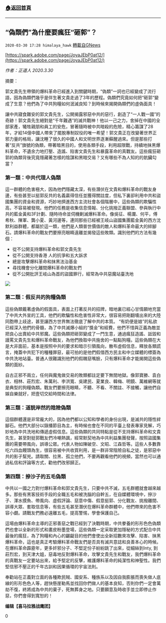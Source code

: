 ###  [:house:返回首頁](https://github.com/ourhimalayas/txt)
---

## &#8220;偽類們”為什麼要瘋狂“砸郭”？
`2020-03-30 17:28 himalaya_hawk` [轉載自GNews](https://gnews.org/zh-hant/157413/)

[https://spark.adobe.com/page/JoyaJEbP0at12/](https://spark.adobe.com/page/JoyaJEbP0at12/)

*作者：正道人 2020.3.30*

摘要：

郭文貴先生帶領的爆料革命已經進入到關鍵時期，“偽類”一詞也已經變成了流行語，因為偽類們幾乎是伴生著文貴走過了3年的歷程。偽類們究竟如何把“砸郭“變成了生意？他們為了中共狗糧如何泯滅良知？到時候來揭開偽類們的虛偽面具！

讓中共寢食難安的郭文貴先生，公開揭露邪惡中共的惡行，創造了“一人戰一國”的奇跡！郭文貴先生絕對是“千年難遇”的滅共戰神！他以一己之力，舍掉在中國的全部家產，犧牲親朋和員工的安危，冒著隨時被中共暗殺的危險，精心籌謀了28年，才給14億中國人帶來了擺脫專制奴役的唯一希望！郭文貴正在改變著世界正邪力量的格局，讓沈睡了很久的中國人和文明世界逐漸蘇醒過來。但是那些打著“反共”旗號的偽類，帶著暗黑目的，使用各類手段，利用超限戰，持續地抹黑爆料革命，不遺余力地打壓、造謠、陷害文貴先生和暴露革命的真戰友。這些瘋狂砸郭的偽類背後究竟隱藏著怎樣的陰謀和黑暗交易？又有哪些不為人知的的骯臟勾當？

### **第一類：中共代理人偽類**

這一群體的危害極大，因為他們隱藏太深，有些潛伏在文貴和爆料革命的戰友身邊，有些甚至以挺郭反共的名義贏得信任並獲得關註度，但私下裏卻利用中共和盜國集團的資金和資源，巧妙地擠進西方主流社會各個階層中，這些偽類的欺騙性高，不容易被發現。他們的任務是收集信息情報、分化挑撥正義聯盟、參與執行中共的藍金黃和3F計劃、隨時待命並伺機剿滅爆料革命。像吳征、楊瀾、何平，傅希秋、陳軍、龔小夏、黃河邊等，連同那些已經被王岐山盜國集團藍金黃的西方沈默利益群體，都屬於這一類，他們是人類普世價值的敵人和爆料革命最大的絆腳石。請爆料革命的戰友們要擦亮眼睛遠離並揭發這些敗類。識別他們的方法有幾個：

- 從不公開支持爆料革命和郭文貴先生
- 從不公開支持香港 人的抗爭和五大訴求
- 總是攻擊爆料革命和抹黑法治基金
- 尋找機會分化離間爆料革命的戰友們
- 從不公開批評王岐山為首的盜國罪行，經常為中共惡魔站臺洗地

![](https://s3-ap-northeast-1.amazonaws.com/news.guo.offload.media/wp-content/uploads/2020/03/30171940/image-69.png)
### **第二類：假反共的狗糧偽類**

這些偽類戴著虛偽的假面具，表面上打著反共的招牌，暗地裏已經心甘情願地充當了中共大外宣的工具，他們的欺騙性和危害性非常大，很容易把剛翻墻出來的大陸同胞帶上歧途，甚至讓西方世界無法徹底了解中共的本質。 “有奶便是娘”的私欲已經深入他們的骨髓，為了中共滅爆小組的“獎金”和經費，他們不惜與正義為敵並把良心出賣給中共邪魔。這些偽類把砸郭變成了一門生意，通過瘋狂造謠、詆毀和謾罵文貴先生和爆料革命戰友，為他們換取中共施舍的一點點狗糧。這些偽類在大是大非面前，基本是按照中共的要求和暗示引領風向，散布虛假信息，釋放各類謊言，掩蓋中共犯下的種種罪惡，最可拍的是他們假借西方民主和中立媒體的標簽為中共洗地站臺。普通人很難識別他們的假醜惡嘴臉，只有爆料革命才能揭開這些偽類的面紗。

自古正邪不兩立，任何與魔鬼做交易的敗類都註定要下無間地獄。像郭寶勝、袁白衣、相林、莊烈宏、朱萬利、李洪寬、吳建民、夏業良、韓梅、明鏡、萬維網等就是典型的狗糧偽類。戰友們要擦亮眼睛，不聽、不看、不關註、不接觸，讓他們自娛自樂就好，把壹切交給時間和法律。

### **第三類：道貌岸然的陰險偽類**

這個群體還是非常龐大的，因為他們都以公知和學者的身份出現，是滅共的隱性絆腳石。他們大部分以錄播節目為主，有時候也會在不同的平臺上發表專家見解，巧妙地為中共洗地和傳遞虛假信息。這些偽類的共同特點是從不支持爆料革命和文貴先生，甚至對挺郭戰友們冷嘲熱諷，經常默契地為中共利益集團發聲，按照盜國集團的需要帶風向，誤導公眾。代表人物如陳破空、文昭、江森哲等。這些人多數靠吃六四血饅頭為生，很容易被中共收買利用，是一群非常陰險自私之徒，是邪惡中共的影子幫兇。請取關、拉黑、孤立他們，不要再觀看他們的視頻，當然也可以通過私信和評論等方式，勸他們改邪歸正。

### **第四類：摻沙子的五毛偽類**

中共以一國之力對付爆料革命和郭文貴先生，只要中共不滅，五毛群體就會越來越多。那些有黑客技術手段的全職五毛和被洗腦的自幹五，在自媒體環境中，摻沙子、渾水摸魚、帶風向、虛假評論、惡意中傷、假意挺郭、分化戰友、挑撥離間、誤導大眾、套取信息等，有些五毛甚至潛伏在爆料革命群體中，他們帶來的危害不容小覷。請戰友們務必遠離五毛，提高警惕，學會保護自己。

這場由爆料革命主導的正邪善惡之戰已經到了決戰時期，中共豢養的形形色色偽類們也會以全新的形式和畫皮粉墨登場，這些偽類一定采取更加隱秘的方式配合中共最後的瘋狂，為了狗糧和內心的齷齪目的他們會使出全新招數來攻擊、陷害、抹黑爆料革命，這也是真正考驗爆料革命戰友們是否具有滅共意誌和良善本心的時候。在爆料革命霹靂年，更多奸邪分子、不堅定份子紛紛跳了出來，從細絲到Inty, 到莊烈宏，到天津大姐，惡毒地反對爆料革命，攻擊文貴先生和戰友，我們爆料革命的真戰友一定要站出來，給予堅定的反擊，維護爆料革命的純潔性和神聖性。我們堅信邪不壓正的千年古訓和因果循環的宇宙法則。

奉勸站在正義對立面的各種欺民賊、國安系、種族系以及因自我膨脹而喪失做人底線的形形色色人等，趕快懸崖勒馬並找回你們做人的基本良知，否則你們一定會萬劫不復，終將成為中共的棄子，死無葬身之地。只要願意及時收手並立即停止作惡，你們會得到寬恕的！

**编辑【喜马拉雅战鹰团】**

0
